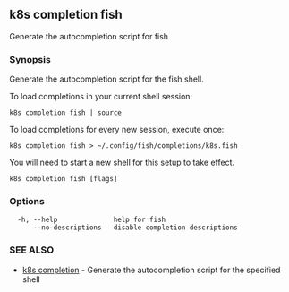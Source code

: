## k8s completion fish

Generate the autocompletion script for fish

### Synopsis

Generate the autocompletion script for the fish shell.

To load completions in your current shell session:

	k8s completion fish | source

To load completions for every new session, execute once:

	k8s completion fish > ~/.config/fish/completions/k8s.fish

You will need to start a new shell for this setup to take effect.


```
k8s completion fish [flags]
```

### Options

```
  -h, --help              help for fish
      --no-descriptions   disable completion descriptions
```

### SEE ALSO

* [k8s completion](k8s_completion.md)	 - Generate the autocompletion script for the specified shell

